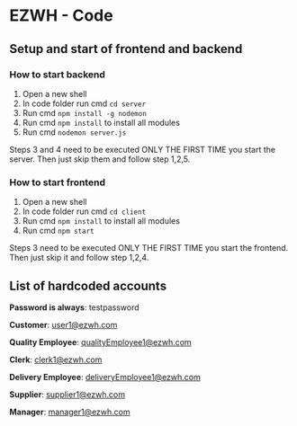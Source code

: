 # **EZWH - Code**

## **Setup and start of frontend and backend**

### **How to start backend**

1. Open a new shell
2. In code folder run cmd `cd server`
3. Run cmd `npm install -g nodemon`
4. Run cmd `npm install` to install all modules
5. Run cmd `nodemon server.js`

Steps 3 and 4 need to be executed ONLY THE FIRST TIME you start the server. Then just skip them and follow step 1,2,5.

### **How to start frontend**

1. Open a new shell
2. In code folder run cmd `cd client`
3. Run cmd `npm install` to install all modules
4. Run cmd `npm start`

Steps 3 need to be executed ONLY THE FIRST TIME you start the frontend. Then just skip it and follow step 1,2,4.

## **List of hardcoded accounts**
**Password is always**: testpassword

**Customer**: user1@ezwh.com

**Quality Employee**: qualityEmployee1@ezwh.com

**Clerk**: clerk1@ezwh.com

**Delivery Employee**: deliveryEmployee1@ezwh.com

**Supplier**: supplier1@ezwh.com

**Manager**: manager1@ezwh.com